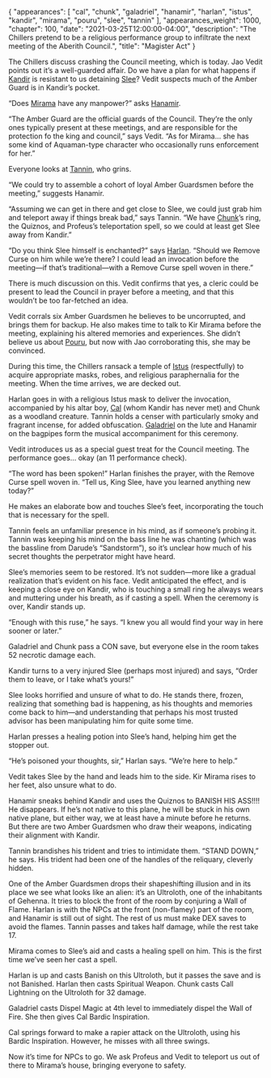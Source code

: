 {
    "appearances": [
        "cal",
        "chunk",
        "galadriel",
        "hanamir",
        "harlan",
        "istus",
        "kandir",
        "mirama",
        "pouru",
        "slee",
        "tannin"
    ],
    "appearances_weight": 1000,
    "chapter": 100,
    "date": "2021-03-25T12:00:00-04:00",
    "description": "The Chillers pretend to be a religious performance group to infiltrate the next meeting of the Aberith Council.",
    "title": "Magister Act"
}

The Chillers discuss crashing the Council meeting, which is today. Jao Vedit points out it’s a well-guarded affair. Do we have a plan for what happens if [Kandir](/characters/kandir/) is resistant to us detaining [Slee](/characters/slee/)? Vedit suspects much of the Amber Guard is in Kandir’s pocket. 

“Does [Mirama](/characters/mirama/) have any manpower?” asks [Hanamir](/characters/hanamir/).

“The Amber Guard are the official guards of the Council. They’re the only ones typically present at these meetings, and are responsible for the protection fo the king and council,” says Vedit. “As for Mirama… she has some kind of Aquaman-type character who occasionally runs enforcement for her.”

Everyone looks at [Tannin](/characters/tannin/), who grins.

“We could try to assemble a cohort of loyal Amber Guardsmen before the meeting,” suggests Hanamir. 

“Assuming we can get in there and get close to Slee, we could just grab him and teleport away if things break bad,” says Tannin. “We have [Chunk](/characters/chunk/)’s ring, the Quiznos, and Profeus’s teleportation spell, so we could at least get Slee away from Kandir.”

“Do you think Slee himself is enchanted?” says [Harlan](/characters/harlan/). “Should we Remove Curse on him while we’re there? I could lead an invocation before the meeting—if that’s traditional—with a Remove Curse spell woven in there.”

There is much discussion on this. Vedit confirms that yes, a cleric could be present to lead the Council in prayer before a meeting, and that this wouldn’t be too far-fetched an idea.

Vedit corrals six Amber Guardsmen he believes to be uncorrupted, and brings them for backup. He also makes time to talk to Kir Mirama before the meeting, explaining his altered memories and experiences. She didn’t believe us about [Pouru](/characters/pouru/), but now with Jao corroborating this, she may be convinced. 

During this time, the Chillers ransack a temple of [Istus](/characters/istus/) (respectfully) to acquire appropriate masks, robes, and religious paraphernalia for the meeting. When the time arrives, we are decked out.

Harlan goes in with a religious Istus mask to deliver the invocation, accompanied by his altar boy, [Cal](/characters/cal/) (whom Kandir has never met) and Chunk as a woodland creature. Tannin holds a censer with particularly smoky and fragrant incense, for added obfuscation. [Galadriel](/characters/galadriel/) on the lute and Hanamir on the bagpipes form the musical accompaniment for this ceremony. 

Vedit introduces us as a special guest treat for the Council meeting. The performance goes… okay (an 11 performance check).

“The word has been spoken!” Harlan finishes the prayer, with the Remove Curse spell woven in. “Tell us, King Slee, have you learned anything new today?”

He makes an elaborate bow and touches Slee’s feet, incorporating the touch that is necessary for the spell. 

Tannin feels an unfamiliar presence in his mind, as if someone’s probing it. Tannin was keeping his mind on the bass line he was chanting (which was the bassline from Darude’s “Sandstorm”), so it’s unclear how much of his secret thoughts the perpetrator might have heard.

Slee’s memories seem to be restored. It’s not sudden—more like a gradual realization that’s evident on his face. Vedit anticipated the effect, and is keeping a close eye on Kandir, who is touching a small ring he always wears and muttering under his breath, as if casting a spell. When the ceremony is over, Kandir stands up.

“Enough with this ruse,” he says. “I knew you all would find your way in here sooner or later.”

Galadriel and Chunk pass a CON save, but everyone else in the room takes 52 necrotic damage each.

Kandir turns to a very injured Slee (perhaps most injured) and says, “Order them to leave, or I take what’s yours!”

Slee looks horrified and unsure of what to do. He stands there, frozen, realizing that something bad is happening, as his thoughts and memories come back to him—and understanding that perhaps his most trusted advisor has been manipulating him for quite some time.

Harlan presses a healing potion into Slee’s hand, helping him get the stopper out. 

“He’s poisoned your thoughts, sir,” Harlan says. “We’re here to help.”

Vedit takes Slee by the hand and leads him to the side. Kir Mirama rises to her feet, also unsure what to do. 

Hanamir sneaks behind Kandir and uses the Quiznos to BANISH HIS ASS!!!! He disappears. If he’s not native to this plane, he will be stuck in his own native plane, but either way, we at least have a minute before he returns. But there are two Amber Guardsmen who draw their weapons, indicating their alignment with Kandir.

Tannin brandishes his trident and tries to intimidate them. “STAND DOWN,” he says. His trident had been one of the handles of the reliquary, cleverly hidden.

One of the Amber Guardsmen drops their shapeshifting illusion and in its place we see what looks like an alien: it’s an Ultroloth, one of the inhabitants of Gehenna. It tries to block the front of the room by conjuring a Wall of Flame. Harlan is with the NPCs at the front (non-flamey) part of the room, and Hanamir is still out of sight. The rest of us must make DEX saves to avoid the flames. Tannin passes and takes half damage, while the rest take 17. 

Mirama comes to Slee’s aid and casts a healing spell on him. This is the first time we’ve seen her cast a spell.

Harlan is up and casts Banish on this Ultroloth, but it passes the save and is not Banished. Harlan then casts Spiritual Weapon. Chunk casts Call Lightning on the Ultroloth for 32 damage.

Galadriel casts Dispel Magic at 4th level to immediately dispel the Wall of Fire. She then gives Cal Bardic Inspiration.

Cal springs forward to make a rapier attack on the Ultroloth, using his Bardic Inspiration. However, he misses with all three swings.

Now it’s time for NPCs to go. We ask Profeus and Vedit to teleport us out of there to Mirama’s house, bringing everyone to safety.